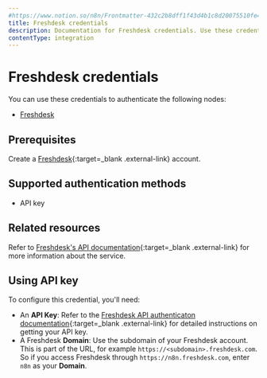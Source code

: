 ```yaml
---
#https://www.notion.so/n8n/Frontmatter-432c2b8dff1f43d4b1c8d20075510fe4
title: Freshdesk credentials
description: Documentation for Freshdesk credentials. Use these credentials to authenticate Freshdesk in n8n, a workflow automation platform.
contentType: integration
---
```


# Freshdesk credentials

You can use these credentials to authenticate the following nodes:

- [Freshdesk](/integrations/builtin/app-nodes/n8n-nodes-base.freshdesk/)

## Prerequisites

Create a [Freshdesk](https://freshdesk.com/){:target=_blank .external-link} account.

## Supported authentication methods

- API key

## Related resources

Refer to [Freshdesk's API documentation](https://developers.freshdesk.com/api/){:target=_blank .external-link} for more information about the service.

## Using API key

To configure this credential, you'll need:

- An **API Key**: Refer to the [Freshdesk API authenticaton documentation](https://developers.freshdesk.com/api/#authentication){:target=_blank .external-link} for detailed instructions on getting your API key.
- A Freshdesk **Domain**: Use the subdomain of your Freshdesk account. This is part of the URL, for example `https://<subdomain>.freshdesk.com`. So if you access Freshdesk through `https://n8n.freshdesk.com`, enter `n8n` as your **Domain**.

